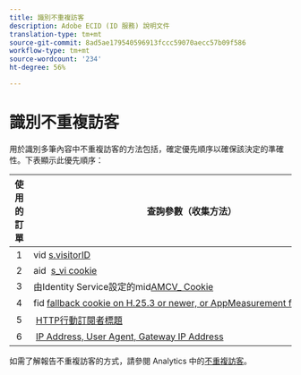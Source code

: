 ```yaml
---
title: 識別不重複訪客
description: Adobe ECID (ID 服務) 說明文件
translation-type: tm+mt
source-git-commit: 8ad5ae179540596913fccc59070aecc57b09f586
workflow-type: tm+mt
source-wordcount: '234'
ht-degree: 56%

---
```



# 識別不重複訪客

用於識別多筆內容中不重複訪客的方法包括，確定優先順序以確保該決定的準確性。下表顯示此優先順序：

| 使用的訂單 | 查詢參數（收集方法） | post_visid_type欄值 | 在 |
|---|---|---|---|
|  1  | vid [s.visitorID](https://docs.adobe.com/content/help/zh-Hant/analytics/technotes/visitor-identification.html)  | 0  | `s.visitorID` 的雙曲餘切值。 |
|  2  | aid  [s_vi cookie](https://docs.adobe.com/content/help/zh-Hant/analytics/technotes/visitor-identification.html)  | 3  | Visitor had an existing s_vi cookie before you deployed the Visitor ID service, or you have a Visitor ID [grace period](https://docs.adobe.com/content/help/zh-Hant/id-service/using/reference/analytics-reference/grace-period.html) configured.  |
|  3  | 由Identity Service設定的mid[AMCV_ Cookie](https://docs.adobe.com/content/help/zh-Hant/id-service/using/home.html)  |  5  |  訪客的瀏覽器接受Cookie（第一方），且已部[!UICONTROL 署Identity Service]。  |
|  4  | fid [fallback cookie on H.25.3 or newer, or AppMeasurement for JavaScript](https://docs.adobe.com/content/help/zh-Hant/analytics/technotes/visitor-identification.html)  |  4  |  訪客的瀏覽器接受Cookie（第一方）。  |
|  5  |  [HTTP行動訂閱者標題](https://docs.adobe.com/content/help/zh-Hant/analytics/technotes/visitor-identification.html)  |  2  |  裝置可辨識為行動裝置。  |
|  6  |  [IP Address, User Agent, Gateway IP Address](https://docs.adobe.com/content/help/zh-Hant/analytics/technotes/visitor-identification.html)  |  1  |  訪客的瀏覽器不接受Cookie。 |

如需了解報告不重複訪客的方式，請參閱 Analytics 中的[不重複訪客](https://docs.adobe.com/content/help/zh-Hant/analytics/components/variables/dimensions-reports/reports-unique-visitors-v15-dsc.html)。
